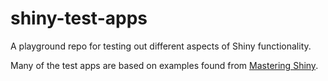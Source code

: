 # shiny-test-apps

A playground repo for testing out different aspects of Shiny functionality.

Many of the test apps are based on examples found from [Mastering Shiny](https://mastering-shiny.org/index.html).
